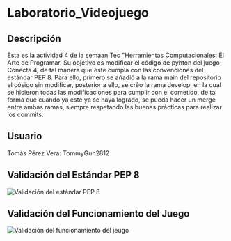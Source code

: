 # Laboratorio_Videojuego  
  
## Descripción
Esta es la actividad 4 de la semaan Tec "Herramientas Computacionales: El Arte de Programar. Su objetivo es modificar el código de pyhton del juego Conecta 4, de tal manera que este cumpla con las convenciones del estándar PEP 8. Para ello, primero se añadió a la rama main del repositorio el cósigo sin modificar, posterior a ello, se crêo la rama develop, en la cual se hicieron todas las modificaciones para cumplir con el cometido, de tal forma que cuando ya este ya se haya logrado, se pueda hacer un merge entre ambas ramas, siempre respetando las buenas prácticas para realizar los commits.
  
## Usuario  
Tomás Pérez Vera: TommyGun2812  
  
## Validación del Estándar PEP 8   
  
![Validación del estándar PEP 8]()  
  
## Validación del Funcionamiento del Juego  
  
![Validación del funcionamiento del jeugo]()    
  
  